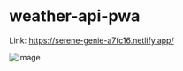 # weather-api-pwa

Link: https://serene-genie-a7fc16.netlify.app/

![image](https://user-images.githubusercontent.com/75429660/204035230-ae49be07-3253-403f-9b80-65278b7f79ba.png)
